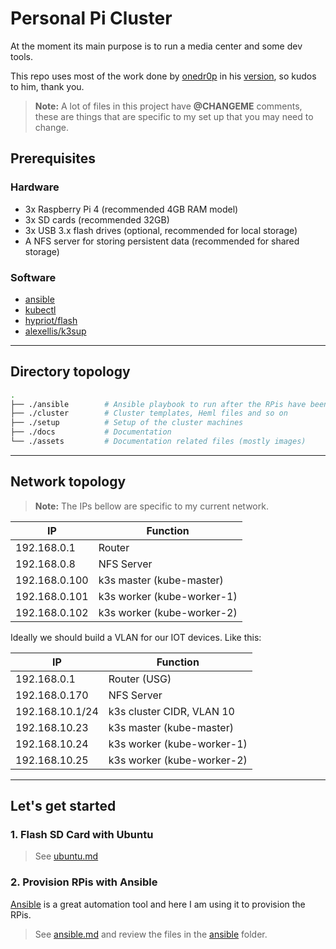 # Personal Pi Cluster

At the moment its main purpose is to run a media center and some dev tools.

This repo uses most of the work done by [onedr0p](https://github.com/onedr0p/) in his [version](https://github.com/onedr0p/k3s-gitops-arm), so kudos to him, thank you.

> **Note:** A lot of files in this project have **@CHANGEME** comments, these are things that are specific to my set up that you may need to change.

## Prerequisites

### Hardware

- 3x Raspberry Pi 4 (recommended 4GB RAM model)
- 3x SD cards (recommended 32GB)
- 3x USB 3.x flash drives (optional, recommended for local storage)
- A NFS server for storing persistent data (recommended for shared storage)

### Software

- [ansible](https://docs.ansible.com/ansible/latest/installation_guide/intro_installation.html)
- [kubectl](https://kubernetes.io/docs/tasks/tools/install-kubectl/)
- [hypriot/flash](https://github.com/hypriot/flash)
- [alexellis/k3sup](https://github.com/alexellis/k3sup)

* * *

## Directory topology

```bash
.
├── ./ansible        # Ansible playbook to run after the RPis have been flashed
├── ./cluster        # Cluster templates, Heml files and so on
├── ./setup          # Setup of the cluster machines
├── ./docs           # Documentation
└── ./assets         # Documentation related files (mostly images)
```

* * *

## Network topology

> **Note:** The IPs bellow are specific to my current network.

|IP|Function|
|---|---|
|192.168.0.1|Router|
|192.168.0.8|NFS Server|
|192.168.0.100|k3s master (kube-master)|
|192.168.0.101|k3s worker (kube-worker-1)|
|192.168.0.102|k3s worker (kube-worker-2)|

Ideally we should build a VLAN for our IOT devices. Like this:

|IP|Function|
|---|---|
|192.168.0.1|Router (USG)|
|192.168.0.170|NFS Server|
|192.168.10.1/24|k3s cluster CIDR, VLAN 10|
|192.168.10.23|k3s master (kube-master)|
|192.168.10.24|k3s worker (kube-worker-1)|
|192.168.10.25|k3s worker (kube-worker-2)|

* * *

## Let's get started

### 1. Flash SD Card with Ubuntu

> See [ubuntu.md](docs/setup-ansible/ubuntu.md)

### 2. Provision RPis with Ansible

[Ansible](https://www.ansible.com) is a great automation tool and here I am using it to provision the RPis.

> See [ansible.md](docs/setup-ansible/ansible.md) and review the files in the [ansible](ansible) folder.
